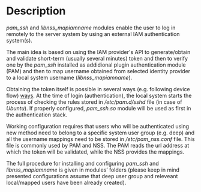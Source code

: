 # Description

*pam_ssh* and *libnss_mapiamname* modules enable the user to log in remotely to the server system by using an external IAM authentication system(s).

The main idea is based on using the IAM provider's API to generate/obtain and validate short-term (usually several minutes) token and then to verify one by the *pam_ssh* installed as addidional plugin authentication module (PAM) and then to map username obtained from selected identity provider to a local system username (*libnss_mapiamname*).

Obtaining the token itself is possible in several ways (e.g. following device flow) [ways](https://indigo-iam.github.io/docs/v/current/user-guide/getting-a-token.html).
 At the time of login (authentication), the local system starts the process of checking the rules stored in */etc/pam.d/sshd* file (in case of *Ubuntu*). If properly configured, *pam_ssh.so* module will be used as first in the authentication stack.

Working configuration requires that users who will be authenticated using new method need to belong to a  specific system user group (e.g. deep) and all the username mappings need to be stored in */etc/pam_nss.conf* file. This file is commonly used by PAM and NSS. The PAM reads the url address at which the token will be validated, while the NSS provides the mappings.

The full procedure for installing and configuring *pam_ssh* and *libnss_mapiamname* is given in modules’ folders (please keep in mind presented configurations assume that deep user group and releveant local/mapped users have been already created).

